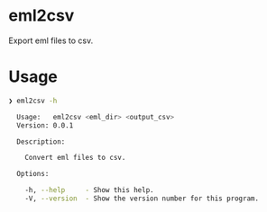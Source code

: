 # eml2csv
Export eml files to csv.

# Usage

```sh
❯ eml2csv -h

  Usage:   eml2csv <eml_dir> <output_csv>
  Version: 0.0.1

  Description:

    Convert eml files to csv.

  Options:

    -h, --help     - Show this help.
    -V, --version  - Show the version number for this program.
```
